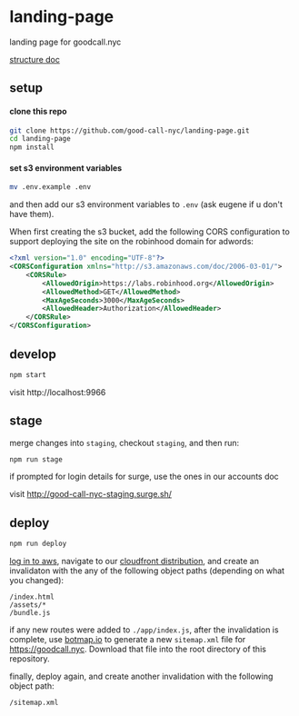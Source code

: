 # landing-page

landing page for goodcall.nyc

[structure doc](./STRUCTURE.md)

## setup

#### clone this repo

```bash
git clone https://github.com/good-call-nyc/landing-page.git
cd landing-page
npm install
```

#### set s3 environment variables

```bash
mv .env.example .env
```

and then add our s3 environment variables to `.env` (ask eugene if u don't have them).

When first creating the s3 bucket, add the following CORS configuration to
support deploying the site on the robinhood domain for adwords:

```xml
<?xml version="1.0" encoding="UTF-8"?>
<CORSConfiguration xmlns="http://s3.amazonaws.com/doc/2006-03-01/">
    <CORSRule>
        <AllowedOrigin>https://labs.robinhood.org</AllowedOrigin>
        <AllowedMethod>GET</AllowedMethod>
        <MaxAgeSeconds>3000</MaxAgeSeconds>
        <AllowedHeader>Authorization</AllowedHeader>
    </CORSRule>
</CORSConfiguration>
```

## develop

```bash
npm start
```

visit http://localhost:9966

## stage

merge changes into `staging`, checkout `staging`, and then run:

```bash
npm run stage
```

if prompted for login details for surge, use the ones in our accounts doc

visit http://good-call-nyc-staging.surge.sh/

## deploy

```bash
npm run deploy
```

[log in to aws](https://console.aws.amazon.com/console/home?region=us-east-1), navigate to our [cloudfront distribution](https://console.aws.amazon.com/cloudfront/home?region=us-east-1#distribution-settings:E3K69I05FW71HX), and create an invalidaton with the any of the following object paths (depending on what you changed):

```
/index.html
/assets/*
/bundle.js
```

if any new routes were added to `./app/index.js`, after the invalidation is complete, use [botmap.io](http://botmap.io/) to generate a new `sitemap.xml` file for https://goodcall.nyc. Download that file into the root directory of this repository.

finally, deploy again, and create another invalidation with the following object path:

```
/sitemap.xml
```
